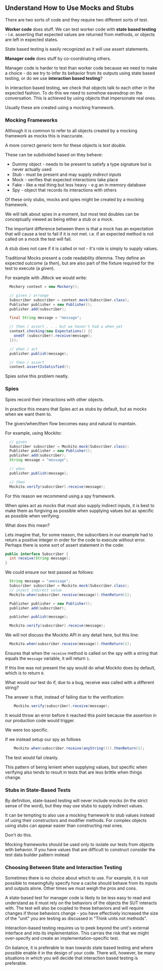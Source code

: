 ## Understand How to Use Mocks and Stubs

There are two sorts of code and they require two different sorts of test.

**Worker code** does stuff. We can test worker code with **state based testing** - i.e. asserting that expected values are returned from methods, or objects are left in expected states.

State based testing is easily recognized as it will use assert statements.

**Manager code** does stuff by co-coordinating others.

Manager code is harder to test than worker code because we need to make a choice - do we try to infer its behavior from its outputs using state based testing, or do we use **interaction based testing**?

In interaction based testing, we check that objects talk to each other in the expected fashion. To do this we need to somehow eavesdrop on the conversation. This is achieved by using objects that impersonate real ones.

Usually these are created using a mocking framework.

### Mocking Frameworks

Although it is common to refer to all objects created by a mocking framework as mocks this is inaccurate.

A more correct generic term for these objects is *test double*.

These can be subdivided based on they behave:

* Dummy object - needs to be present to satisfy a type signature but is never actually used
* Stub - must be present and may supply *indirect inputs*
* Mock - verifies that expected interactions take place
* Fake - like a real thing but less heavy - e.g an in memory database
* Spy  - object that records its interactions with others

Of these only stubs, mocks and spies might be created by a mocking framework.

We will talk about spies in a moment, but most test doubles can be conceptually viewed as being either a stub or a mock.

The important difference between them is that a mock has an expectation that will cause a test to fail if it is not met. i.e. if an expected method is not called on a mock the test will fail.

A stub does not care if it is called or not - it's role is simply to supply values.

Traditional Mocks present a code readability dilemma. They define an expected outcome (a *then*), but are also part of the fixture required for the test to execute (a *given*).

For example with JMock we would write:

```java
  Mockery context = new Mockery();

  // given / arrange
  Subscriber subscriber = context.mock(Subscriber.class);
  Publisher publisher = new Publisher();
  publisher.add(subscriber);

  final String message = "message";

  // then / assert . . . but we haven't had a when yet
  context.checking(new Expectations() {{
    oneOf (subscriber).receive(message);
  }});

  // when / act
  publisher.publish(message);

  // then / assert
  context.assertIsSatisfied();
```

Spies solve this problem neatly.

### Spies

Spies record their interactions with other objects.

In practice this means that Spies act as stubs by default, but as mocks when we want them to.

The given/when/then flow becomes easy and natural to maintain.

For example, using Mockito:

```java
  // given
  Subscriber subscriber = Mockito.mock(Subscriber.class);
  Publisher publisher = new Publisher();
  publisher.add(subscriber);
  String message = "message";

  // when
  publisher.publish(message);

  // then
  Mockito.verify(subscriber).receive(message);
```

For this reason we recommend using a spy framework.

When spies act as mocks that must also supply indirect inputs, it is best to make them as forgiving as possible when supplying values but as specific as possible when verifying.

What does this mean?

Lets imagine that, for some reason, the subscribers in our example had to return a positive integer in order for the code to execute without error. Perhaps there is some sort of assert statement in the code:

```java
public interface Subscriber {
  int receive(String message);
}
```

We could ensure our test passed as follows:

```java
  String message = "amessage";
  Subscriber subscriber = Mockito.mock(Subscriber.class);
  // inject indirect value
  Mockito.when(subscriber.receive(message)).thenReturn(1);

  Publisher publisher = new Publisher();
  publisher.add(subscriber);

  publisher.publish(message);

  Mockito.verify(subscriber).receive(message);
```

We will not discuss the Mockito API in any detail here, but this line:

```java
  Mockito.when(subscriber.receive(message)).thenReturn(1);
```

Ensures that when the `receive` method is called on the spy with a string that equals the `message` variable, it will return `1`.

If this line was not present the spy would do what Mockito does by default, which is to return `0`.

What would our test do if, due to a bug, receive was called with a different string?

The answer is that, instead of failing due to the verification:

```java
    Mockito.verify(subscriber).receive(message);
```

It would throw an error before it reached this point because the assertion in our production code would trigger.

We were too specific.

If we instead setup our spy as follows

```java
    Mockito.when(subscriber.receive(anyString())).thenReturn(1);
```

The test would fail cleanly.

This pattern of being lenient when supplying values, but specific when verifying also tends to result in tests that are less brittle when things change.

### Stubs in State-Based Tests

By definition, state-based testing will never include mocks (in the strict sense of the word), but they may use stubs to supply indirect values.

It can be tempting to also use a mocking framework to stub values instead of using their constructors and modifier methods. For complex objects using stubs can appear easier than constructing real ones.

Don't do this.

Mocking frameworks should be used only to isolate our tests from objects with behavior. If you have values that are difficult to construct consider the test data builder pattern instead

### Choosing Between State and Interaction Testing

Sometimes there is no choice about which to use. For example, it is not possible to meaningfully specify how a cache should behave from its inputs and outputs alone. Other times we must weigh the pros and cons.

A state-based test for manager code is likely to be less easy to read and understand as it must rely on the behaviors of the objects the SUT interacts with. The test will also be coupled to these behaviors and will require changes if those behaviors change - you have effectively increased the size of the "unit" you are testing as discussed in "Think units not methods".

Interaction-based testing requires us to peek beyond the unit's external interface and into its implementation. This carries the risk that we might over-specify and create an implementation-specific test.

On balance, it is preferable to lean towards state based testing and where possible enable it in the design of your code. There will, however, be many situations in which you will decide that interaction based testing is preferable.

